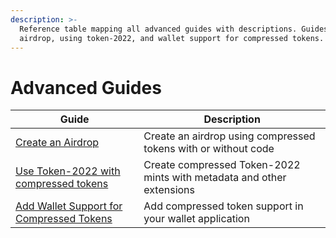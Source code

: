 ```yaml
---
description: >-
  Reference table mapping all advanced guides with descriptions. Guides for
  airdrop, using token-2022, and wallet support for compressed tokens.
---
```


# Advanced Guides

| Guide                                                                                   | Description                                                           |
| --------------------------------------------------------------------------------------- | --------------------------------------------------------------------- |
| [Create an Airdrop](create-an-airdrop.md)                                               | Create an airdrop using compressed tokens with or without code        |
| [Use Token-2022 with compressed tokens](use-token-2022-with-compression.md)             | Create compressed Token-2022 mints with metadata and other extensions |
| [Add Wallet Support for Compressed Tokens](add-wallet-support-for-compressed-tokens.md) | Add compressed token support in your wallet application               |
